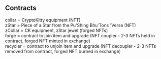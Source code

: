 ## Contracts

collar = CryptoKitty equipment (NFT)<br />
zStar = Piece of a Star from the Pu'Shing Bhu'Tons 'Verse (NFT)<br />
zCollar = CK equipment, zStar jewel (forged NFTs)<br />
forge = contract to join item and upgrade (NFT coupler - 2-3 NFTs held in contract, forged NFT minted in exchange)<br />
recycler = contract to unjoin item and upgrade (NFT decoupler - 2-3 NFTs removed from contract, forged NFT burned in exchange)<br />
